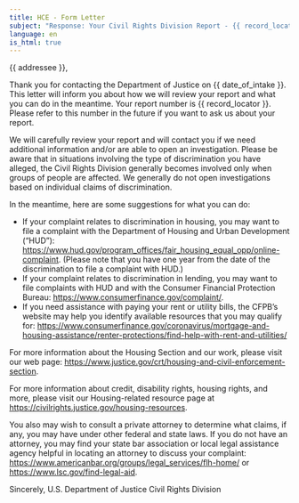 ```yaml
---
title: HCE - Form Letter
subject: "Response: Your Civil Rights Division Report - {{ record_locator }} from the {{ section_name }} Section"
language: en
is_html: true
---
```

{{ addressee }},

Thank you for contacting the Department of Justice on {{ date_of_intake }}.  This letter will inform you about how we will review your report and what you can do in the meantime.  Your report number is {{ record_locator }}. Please refer to this number in the future if you want to ask us about your report.

We will carefully review your report and will contact you if we need additional information and/or are able to open an investigation.  Please be aware that in situations involving the type of discrimination you have alleged, the Civil Rights Division generally becomes involved only when groups of people are affected.  We generally do not open investigations based on individual claims of discrimination. 

In the meantime, here are some suggestions for what you can do:

- If your complaint relates to discrimination in housing, you may want to file a complaint with the Department of Housing and Urban Development (“HUD”): https://www.hud.gov/program_offices/fair_housing_equal_opp/online-complaint. (Please note that you have one year from the date of the discrimination to file a complaint with HUD.) 
- If your complaint relates to discrimination in lending, you may want to file complaints with HUD and with the Consumer Financial Protection Bureau: https://www.consumerfinance.gov/complaint/.
- If you need assistance with paying your rent or utility bills, the CFPB’s website may help you identify available resources that you may qualify for: https://www.consumerfinance.gov/coronavirus/mortgage-and-housing-assistance/renter-protections/find-help-with-rent-and-utilities/

For more information about the Housing Section and our work, please visit our web page: https://www.justice.gov/crt/housing-and-civil-enforcement-section. 

For more information about credit, disability rights, housing rights, and more, please visit our Housing-related resource page at https://civilrights.justice.gov/housing-resources.

You also may wish to consult a private attorney to determine what claims, if any, you may have under other federal and state laws.  If you do not have an attorney, you may find your state bar association or local legal assistance agency helpful in locating an attorney to discuss your complaint: https://www.americanbar.org/groups/legal_services/flh-home/ or https://www.lsc.gov/find-legal-aid.

Sincerely,
U.S. Department of Justice
Civil Rights Division
